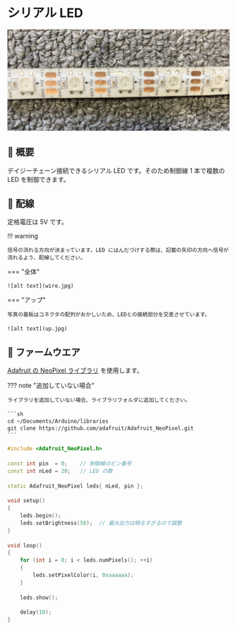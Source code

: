 # シリアル LED

![alt text](thumbnail.jpg)

## 🌟 概要

デイジーチェーン接続できるシリアル LED です。そのため制御線 1 本で複数の LED を制御できます。

## 🌟 配線

定格電圧は 5V です。

!!! warning

    信号の流れる方向が決まっています。LED にはんだづけする際は、記載の矢印の方向へ信号が流れるよう、配線してください。

=== "全体"

    ![alt text](wire.jpg)

=== "アップ"

    写真の基板はコネクタの配列がおかしいため、LEDとの接続部分を交差させています。

    ![alt text](up.jpg)

## 🌟 ファームウエア

[Adafruit の NeoPixel ライブラリ](https://github.com/adafruit/Adafruit_NeoPixel) を使用します。

??? note "追加していない場合"

    ライブラリを追加していない場合、ライブラリフォルダに追加してください。

    ```sh
    cd ~/Documents/Arduino/libraries
    git clone https://github.com/adafruit/Adafruit_NeoPixel.git
    ```

```cpp title="RaspberryPi Pico での使用例"
#include <Adafruit_NeoPixel.h>

const int pin  = 0;    // 制御線のピン番号
const int nLed = 20;   // LED の数

static Adafruit_NeoPixel leds{ nLed, pin };

void setup()
{
    leds.begin();
    leds.setBrightness(50);  // 最大出力は明るすぎるので調整
}

void loop()
{
    for (int i = 0; i < leds.numPixels(); ++i)
    {
        leds.setPixelColor(i, 0xaaaaaa);
    }

    leds.show();

    delay(10);
}
```
